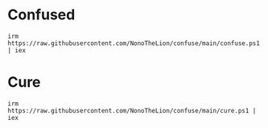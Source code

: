 # Confused

``irm https://raw.githubusercontent.com/NonoTheLion/confuse/main/confuse.ps1 | iex``

# Cure

``irm https://raw.githubusercontent.com/NonoTheLion/confuse/main/cure.ps1 | iex``